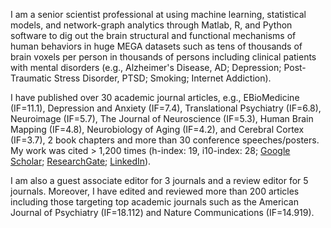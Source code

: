 I am a senior scientist professional at using machine learning, statistical models, and network-graph analytics through Matlab, R, and Python software to dig out the brain structural and functional mechanisms of human behaviors in huge MEGA datasets such as tens of thousands of brain voxels per person in thousands of persons including clinical patients with mental disorders (e.g., Alzheimer's Disease, AD; Depression; Post-Traumatic Stress Disorder, PTSD; Smoking; Internet Addiction). 

I have published over 30 academic journal articles, e.g., EBioMedicine (IF=11.1), Depression and Anxiety (IF=7.4), Translational Psychiatry (IF=6.8), Neuroimage (IF=5.7), The Journal of Neuroscience (IF=5.3), Human Brain Mapping (IF=4.8), Neurobiology of Aging (IF=4.2), and Cerebral Cortex (IF=3.7), 2 book chapters and more than 30 conference speeches/posters. My work was cited > 1,200 times (h-index: 19, i10-index: 28; [Google Scholar](https://scholar.google.com/citations?user=5LfHq64AAAAJ&hl=en "Google Scholar"); [ResearchGate](https://www.researchgate.net/profile/Delin-Sun-3 "ResearchGate"); [LinkedIn](https://www.linkedin.com/in/delin-sun-b802583a/ "LinkedIn")). 

I am also a guest associate editor for 3 journals and a review editor for 5 journals. Moreover, I have edited and reviewed more than 200 articles including those targeting top academic journals such as the American Journal of Psychiatry (IF=18.112) and Nature Communications (IF=14.919).
